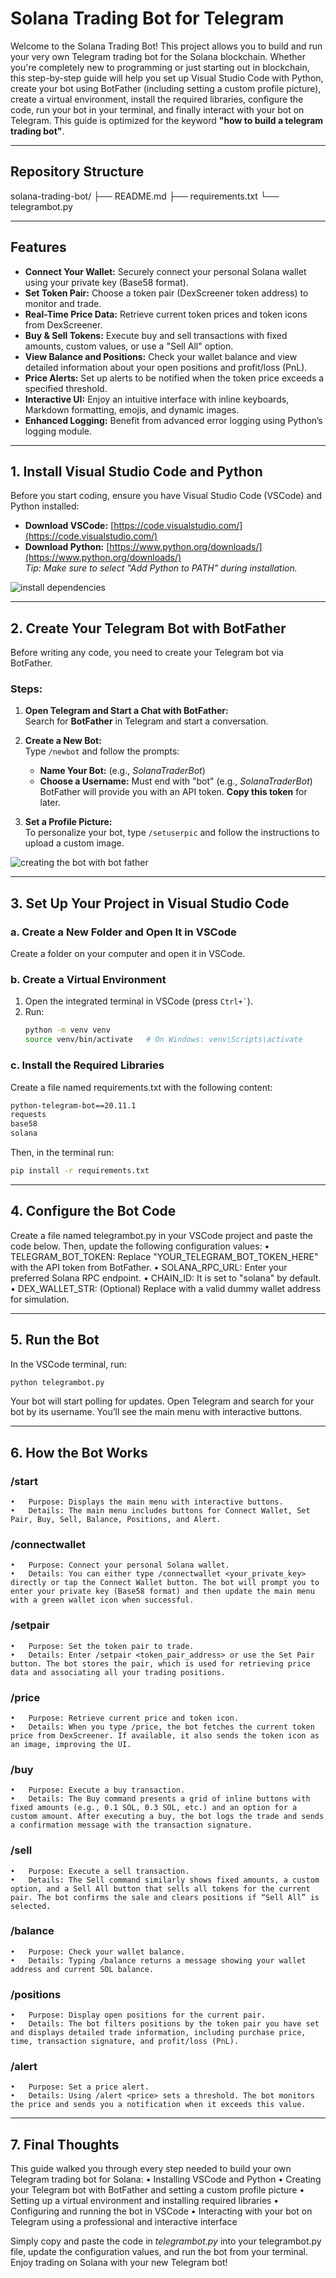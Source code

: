 # Solana Trading Bot for Telegram

Welcome to the Solana Trading Bot! This project allows you to build and run your very own Telegram trading bot for the Solana blockchain. Whether you're completely new to programming or just starting out in blockchain, this step-by-step guide will help you set up Visual Studio Code with Python, create your bot using BotFather (including setting a custom profile picture), create a virtual environment, install the required libraries, configure the code, run your bot in your terminal, and finally interact with your bot on Telegram. This guide is optimized for the keyword **"how to build a telegram trading bot"**.

---

## Repository Structure

solana-trading-bot/
├── README.md
├── requirements.txt
└── telegrambot.py

---

## Features

- **Connect Your Wallet:** Securely connect your personal Solana wallet using your private key (Base58 format).
- **Set Token Pair:** Choose a token pair (DexScreener token address) to monitor and trade.
- **Real-Time Price Data:** Retrieve current token prices and token icons from DexScreener.
- **Buy & Sell Tokens:** Execute buy and sell transactions with fixed amounts, custom values, or use a "Sell All" option.
- **View Balance and Positions:** Check your wallet balance and view detailed information about your open positions and profit/loss (PnL).
- **Price Alerts:** Set up alerts to be notified when the token price exceeds a specified threshold.
- **Interactive UI:** Enjoy an intuitive interface with inline keyboards, Markdown formatting, emojis, and dynamic images.
- **Enhanced Logging:** Benefit from advanced error logging using Python’s logging module.

---

## 1. Install Visual Studio Code and Python

Before you start coding, ensure you have Visual Studio Code (VSCode) and Python installed:

- **Download VSCode:** [https://code.visualstudio.com/](https://code.visualstudio.com/)
- **Download Python:** [https://www.python.org/downloads/](https://www.python.org/downloads/)  
  *Tip: Make sure to select "Add Python to PATH" during installation.*

![install dependencies](https://github.com/user-attachments/assets/27db1e0f-18bb-4b19-aa75-af33b0c184db)


---

## 2. Create Your Telegram Bot with BotFather

Before writing any code, you need to create your Telegram bot via BotFather.

### Steps:

1. **Open Telegram and Start a Chat with BotFather:**  
   Search for **BotFather** in Telegram and start a conversation.

2. **Create a New Bot:**  
   Type `/newbot` and follow the prompts:
   - **Name Your Bot:** (e.g., *SolanaTraderBot*)
   - **Choose a Username:** Must end with "bot" (e.g., *SolanaTraderBot*)
   BotFather will provide you with an API token. **Copy this token** for later.

3. **Set a Profile Picture:**  
   To personalize your bot, type `/setuserpic` and follow the instructions to upload a custom image.

![creating the bot with bot father](https://github.com/user-attachments/assets/1765a278-8651-4fd9-8865-7156bf745ff5)


---

## 3. Set Up Your Project in Visual Studio Code

### a. Create a New Folder and Open It in VSCode

Create a folder on your computer and open it in VSCode.

### b. Create a Virtual Environment

1. Open the integrated terminal in VSCode (press `` Ctrl+` ``).
2. Run:
   ```bash
   python -m venv venv
   source venv/bin/activate   # On Windows: venv\Scripts\activate
   ```

### c. Install the Required Libraries

Create a file named requirements.txt with the following content:

```bash
python-telegram-bot==20.11.1
requests
base58
solana
```

Then, in the terminal run:

```bash
pip install -r requirements.txt
```

---

## 4. Configure the Bot Code

Create a file named telegrambot.py in your VSCode project and paste the code below. Then, update the following configuration values:
	•	TELEGRAM_BOT_TOKEN: Replace "YOUR_TELEGRAM_BOT_TOKEN_HERE" with the API token from BotFather.
	•	SOLANA_RPC_URL: Enter your preferred Solana RPC endpoint.
	•	CHAIN_ID: It is set to "solana" by default.
	•	DEX_WALLET_STR: (Optional) Replace with a valid dummy wallet address for simulation.

---

## 5. Run the Bot

In the VSCode terminal, run:

```bash
python telegrambot.py
```

Your bot will start polling for updates. Open Telegram and search for your bot by its username. You’ll see the main menu with interactive buttons.

---

## 6. How the Bot Works

### /start
	•	Purpose: Displays the main menu with interactive buttons.
	•	Details: The main menu includes buttons for Connect Wallet, Set Pair, Buy, Sell, Balance, Positions, and Alert.

### /connectwallet
	•	Purpose: Connect your personal Solana wallet.
	•	Details: You can either type /connectwallet <your_private_key> directly or tap the Connect Wallet button. The bot will prompt you to enter your private key (Base58 format) and then update the main menu with a green wallet icon when successful.

### /setpair
	•	Purpose: Set the token pair to trade.
	•	Details: Enter /setpair <token_pair_address> or use the Set Pair button. The bot stores the pair, which is used for retrieving price data and associating all your trading positions.

### /price
	•	Purpose: Retrieve current price and token icon.
	•	Details: When you type /price, the bot fetches the current token price from DexScreener. If available, it also sends the token icon as an image, improving the UI.

### /buy
	•	Purpose: Execute a buy transaction.
	•	Details: The Buy command presents a grid of inline buttons with fixed amounts (e.g., 0.1 SOL, 0.3 SOL, etc.) and an option for a custom amount. After executing a buy, the bot logs the trade and sends a confirmation message with the transaction signature.

### /sell 
	•	Purpose: Execute a sell transaction.
	•	Details: The Sell command similarly shows fixed amounts, a custom option, and a Sell All button that sells all tokens for the current pair. The bot confirms the sale and clears positions if “Sell All” is selected.

### /balance
	•	Purpose: Check your wallet balance.
	•	Details: Typing /balance returns a message showing your wallet address and current SOL balance.

### /positions
	•	Purpose: Display open positions for the current pair.
	•	Details: The bot filters positions by the token pair you have set and displays detailed trade information, including purchase price, time, transaction signature, and profit/loss (PnL).

### /alert
	•	Purpose: Set a price alert.
	•	Details: Using /alert <price> sets a threshold. The bot monitors the price and sends you a notification when it exceeds this value.

 ---
 ## 7. Final Thoughts

This guide walked you through every step needed to build your own Telegram trading bot for Solana:
	•	Installing VSCode and Python
	•	Creating your Telegram bot with BotFather and setting a custom profile picture
	•	Setting up a virtual environment and installing required libraries
	•	Configuring and running the bot in VSCode
	•	Interacting with your bot on Telegram using a professional and interactive interface

Simply copy and paste the code in *telegrambot.py* into your telegrambot.py file, update the configuration values, and run the bot from your terminal. Enjoy trading on Solana with your new Telegram bot!

